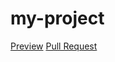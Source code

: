# my-project
[Preview](https://github.com/vlad-tuzenko/my-project/)
[Pull Request](https://github.com/vlad-tuzenko/my-project/pull/1/files)